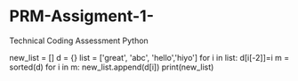 # PRM-Assigment-1-
Technical Coding Assessment Python

new_list = []
d = {}
list = ['great', 'abc', 'hello','hiyo']
for i in list:
    d[i[-2]]=i
m = sorted(d)
for i in m:
    new_list.append(d[i])
print(new_list)
